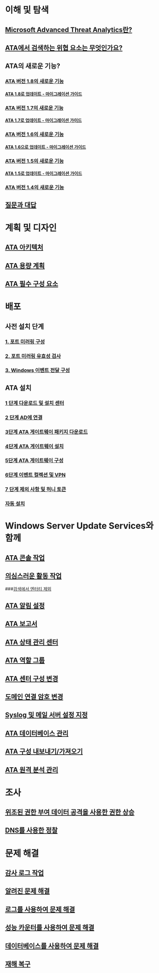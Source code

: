 # 이해 및 탐색
## [Microsoft Advanced Threat Analytics란?](what-is-ata.md)
## [ATA에서 검색하는 위협 요소는 무엇인가요?](ata-threats.md)
## ATA의 새로운 기능?
### [ATA 버전 1.8의 새로운 기능](whats-new-version-1.8.md)
#### [ATA 1.8로 업데이트 - 마이그레이션 가이드](ata-update-1.8-migration-guide.md)
### [ATA 버전 1.7의 새로운 기능](whats-new-version-1.7.md)
#### [ATA 1.7로 업데이트 - 마이그레이션 가이드](ata-update-1.7-migration-guide.md)
### [ATA 버전 1.6의 새로운 기능](whats-new-version-1.6.md)
#### [ATA 1.6으로 업데이트 - 마이그레이션 가이드](ata-update-1.6-migration-guide.md)
### [ATA 버전 1.5의 새로운 기능](whats-new-version-1.5.md)
#### [ATA 1.5로 업데이트 - 마이그레이션 가이드](ata-update-1.5-migration-guide.md)
### [ATA 버전 1.4의 새로운 기능](whats-new-version-1.4.md)
## [질문과 대답](ata-technical-faq.md)
# 계획 및 디자인
## [ATA 아키텍처](ata-architecture.md)
## [ATA 용량 계획](ata-capacity-planning.md)
## [ATA 필수 구성 요소](ata-prerequisites.md)
# 배포
## 사전 설치 단계
### [1. 포트 미러링 구성](configure-port-mirroring.md)
### [2. 포트 미러링 유효성 검사](validate-port-mirroring.md)
### [3. Windows 이벤트 전달 구성](configure-event-collection.md)
## ATA 설치
### [1 단계 다운로드 및 설치 센터](install-ata-step1.md)
### [2 단계 AD에 연결](install-ata-step2.md)
### [3단계 ATA 게이트웨이 패키지 다운로드](install-ata-step3.md)
### [4단계 ATA 게이트웨이 설치](install-ata-step4.md)
### [5단계 ATA 게이트웨이 구성](install-ata-step5.md)
### [6단계 이벤트 컬렉션 및 VPN](install-ata-step6.md)
### [7 단계 제외 사항 및 허니 토큰](install-ata-step7.md)
### [자동 설치](ata-silent-installation.md)
# Windows Server Update Services와 함께
## [ATA 콘솔 작업](working-with-ata-console.md)
## [의심스러운 활동 작업](working-with-suspicious-activities.md)
###[검색에서 엔터티 제외](excluding-entities-from-detections.md)
## [ATA 알림 설정](setting-ata-alerts.md)
## [ATA 보고서](reports.md)
## [ATA 상태 관리 센터](ata-health-center.md)
## [ATA 역할 그룹](ata-role-groups.md)
## [ATA 센터 구성 변경](modifying-ata-center-configuration.md)
## [도메인 연결 암호 변경](modifying-ata-config-dcpassword.md)
## [Syslog 및 메일 서버 설정 지정](setting-syslog-email-server-settings.md)
## [ATA 데이터베이스 관리](ata-database-management.md)
## [ATA 구성 내보내기/가져오기](ata-configuration-file.md)
## [ATA 원격 분석 관리](manage-telemetry-settings.md)
# 조사
## [위조된 권한 부여 데이터 공격을 사용한 권한 상승](use-case-forged-pac.md)
## [DNS를 사용한 정찰](use-case-dns.md)
# 문제 해결
## [감사 로그 작업](troubleshoot-audit.md)
## [알려진 문제 해결](troubleshooting-ata-known-errors.md)
## [로그를 사용하여 문제 해결](troubleshooting-ata-using-logs.md)
## [성능 카운터를 사용하여 문제 해결](troubleshooting-ata-using-perf-counters.md)
## [데이터베이스를 사용하여 문제 해결](troubleshooting-ata-using-ata-database.md)
## [재해 복구](disaster-recovery.md)
